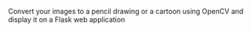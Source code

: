 Convert your images to a pencil drawing or a cartoon using OpenCV and display it on a Flask web application


